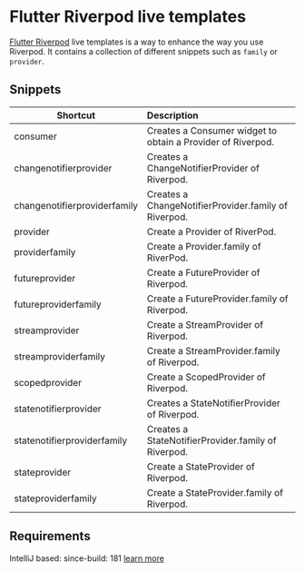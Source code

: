 # Flutter Riverpod live templates

[Flutter Riverpod](https://github.com/rrousselGit/river_pod) live templates is a way to enhance the way you use Riverpod. It contains a collection of different
snippets such as `family` or `provider`.


## Snippets

| Shortcut   |      Description      |
|----------|:-------------|
| consumer |  Creates a Consumer widget to obtain a Provider of Riverpod. |
| changenotifierprovider |  Creates a ChangeNotifierProvider of Riverpod. |
| changenotifierproviderfamily |  Creates a ChangeNotifierProvider.family of Riverpod. |
| provider | Create a Provider of RiverPod. |
| providerfamily | Create a Provider.family of RiverPod. |
| futureprovider | Create a FutureProvider of Riverpod. |
| futureproviderfamily | Create a FutureProvider.family of Riverpod. |
| streamprovider |    Create a StreamProvider of Riverpod.   |
| streamproviderfamily |    Create a StreamProvider.family of Riverpod.   |
| scopedprovider |    Create a ScopedProvider of Riverpod.   |
| statenotifierprovider |  Creates a StateNotifierProvider of Riverpod. |
| statenotifierproviderfamily |  Creates a StateNotifierProvider.family of Riverpod. |
| stateprovider | Create a StateProvider of Riverpod. |
| stateproviderfamily | Create a StateProvider.family of Riverpod. |

## Requirements

IntelliJ based: since-build: 181 [learn more](https://www.jetbrains.org/intellij/sdk/docs/basics/getting_started/build_number_ranges.html)


[Riverpod]: https://github.com/rrousselGit/river_podRiverpod

